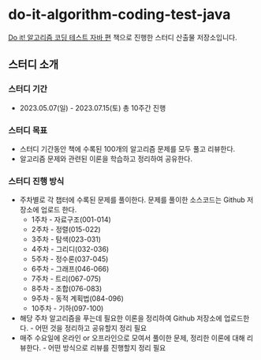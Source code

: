 # do-it-algorithm-coding-test-java

[Do it! 알고리즘 코딩 테스트 자바 편](http://www.yes24.com/Product/Goods/108571508) 책으로 진행한 스터디 산출물 저장소입니다.

## 스터디 소개

### 스터디 기간
* 2023.05.07(일) - 2023.07.15(토) 총 10주간 진행

### 스터디 목표
* 스터디 기간동안 책에 수록된 100개의 알고리즘 문제를 모두 풀고 리뷰한다.
* 알고리즘 문제와 관련된 이론을 학습하고 정리하여 공유한다.

### 스터디 진행 방식
* 주차별로 각 챕터에 수록된 문제를 풀이한다. 문제를 풀이한 소스코드는 Github 저장소에 업로드 한다.
  * 1주차 - 자료구조(001-014) 
  * 2주차 - 정렬(015-022)
  * 3주차 - 탐색(023-031)
  * 4주차 - 그리디(032-036)
  * 5주차 - 정수론(037-045)
  * 6주차 - 그래프(046-066)
  * 7주차 - 트리(067-075)
  * 8주차 - 조합(076-083)
  * 9주차 - 동적 계획법(084-096)
  * 10주차 - 기하(097-100)
* 해당 주차 알고리즘을 푸는데 필요한 이론을 정리하여 Github 저장소에 업로드한다. - 어떤 것을 정리하고 공유할지 정리 필요
* 매주 수요일에 온라인 or 오프라인으로 모여서 풀이한 문제, 정리한 이론에 대해 리뷰한다. - 어떤 방식으로 리뷰를 진행할지 정리 필요
